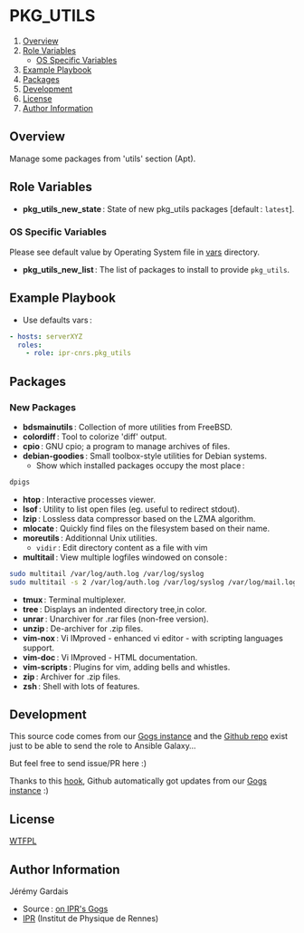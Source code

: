 # PKG_UTILS

1. [Overview](#overview)
2. [Role Variables](#role-variables)
     * [OS Specific Variables](#os-specific-variables)
3. [Example Playbook](#example-playbook)
4. [Packages](#packages)
5. [Development](#development)
5. [License](#license)
6. [Author Information](#author-information)

## Overview

Manage some packages from 'utils' section (Apt).

## Role Variables

* **pkg_utils_new_state** : State of new pkg_utils packages [default : `latest`].

### OS Specific Variables

Please see default value by Operating System file in [vars][vars directory] directory.

* **pkg_utils_new_list** : The list of packages to install to provide `pkg_utils`.

## Example Playbook

* Use defaults vars :

``` yml
- hosts: serverXYZ
  roles:
    - role: ipr-cnrs.pkg_utils
```

## Packages

### New Packages
* **bdsmainutils** : Collection of more utilities from FreeBSD.
* **colordiff** : Tool to colorize 'diff' output.
* **cpio** : GNU cpio; a program to manage archives of files.
* **debian-goodies** : Small toolbox-style utilities for Debian systems.
  * Show which installed packages occupy the most place :

``` sh
dpigs
```

* **htop** : Interactive processes viewer.
* **lsof** : Utility to list open files (eg. useful to redirect stdout).
* **lzip** : Lossless data compressor based on the LZMA algorithm.
* **mlocate** : Quickly find files on the filesystem based on their name.
* **moreutils** : Additionnal Unix utilities.
  * `vidir` : Edit directory content as a file with vim
* **multitail** : View multiple logfiles windowed on console :

``` sh
sudo multitail /var/log/auth.log /var/log/syslog
sudo multitail -s 2 /var/log/auth.log /var/log/syslog /var/log/mail.log
```

* **tmux** : Terminal multiplexer.
* **tree** : Displays an indented directory tree,in color.
* **unrar** : Unarchiver for .rar files (non-free version).
* **unzip** : De-archiver for .zip files.
* **vim-nox** : Vi IMproved - enhanced vi editor - with scripting languages support.
* **vim-doc** : Vi IMproved - HTML documentation.
* **vim-scripts** : Plugins for vim, adding bells and whistles.
* **zip** : Archiver for .zip files.
* **zsh** : Shell with lots of features.

## Development

This source code comes from our [Gogs instance][pkg_utils source] and the [Github repo][pkg_utils github] exist just to be able to send the role to Ansible Galaxy…

But feel free to send issue/PR here :)

Thanks to this [hook][gogs to github hook], Github automatically got updates from our [Gogs instance][pkg_utils source] :)

## License

[WTFPL][wtfpl website]

## Author Information

Jérémy Gardais
* Source : [on IPR's Gogs][pkg_utils source]
* [IPR][ipr website] (Institut de Physique de Rennes)

[vars directory]: ./vars
[gogs to github hook]: https://stackoverflow.com/a/21998477
[pkg_utils source]: https://git.ipr.univ-rennes1.fr/cellinfo/ansible.pkg_utils
[pkg_utils github]: https://github.com/ipr-cnrs/pkg_utils
[wtfpl website]: http://www.wtfpl.net/about/
[ipr website]: https://ipr.univ-rennes1.fr/
